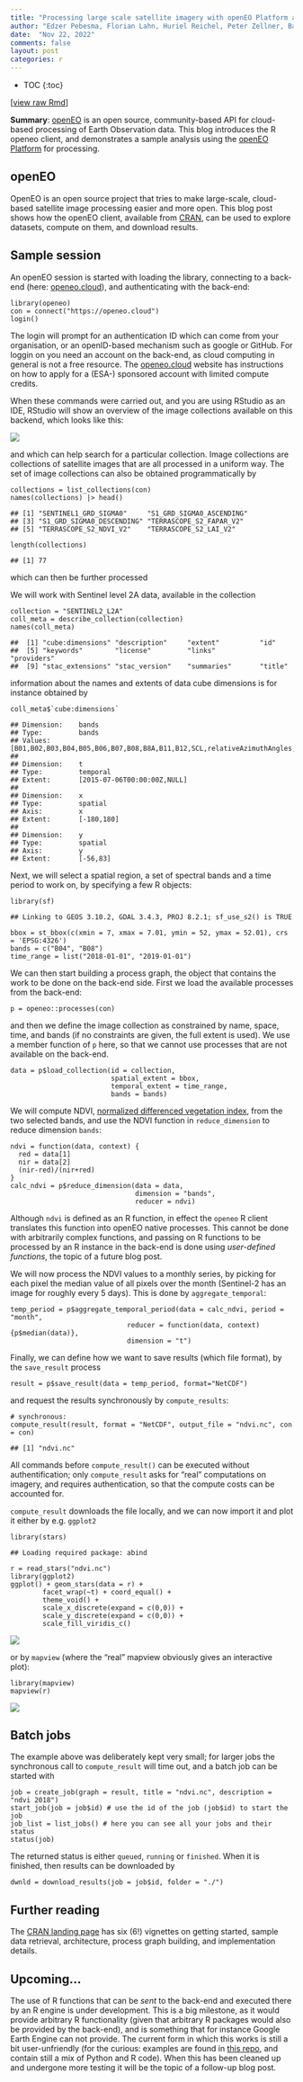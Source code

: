 ```yaml
---
title: "Processing large scale satellite imagery with openEO Platform and R"
author: "Edzer Pebesma, Florian Lahn, Huriel Reichel, Peter Zellner, Basil Tufail, Matthias Mohr"
date:  "Nov 22, 2022"
comments: false
layout: post
categories: r
---
```

* TOC 
{:toc}

\[[view raw
Rmd](https://raw.githubusercontent.com//r-spatial/r-spatial.org/gh-pages/_rmd/2022-03-16-openeo.Rmd)\]

**Summary**: [openEO](https://openeo.org) is an open source,
community-based API for cloud-based processing of Earth Observation
data. This blog introduces the R openeo client, and demonstrates a
sample analysis using the [openEO Platform](https://openeo.cloud) for
processing.

## openEO

OpenEO is an open source project that tries to make large-scale,
cloud-based satellite image processing easier and more open. This blog
post shows how the openEO client, available from
[CRAN](https://cran.r-project.org/package=openeo), can be used to
explore datasets, compute on them, and download results.

## Sample session

An openEO session is started with loading the library, connecting to a
back-end (here: [openeo.cloud](https://openeo.cloud)), and
authenticating with the back-end:

    library(openeo)
    con = connect("https://openeo.cloud")
    login()

The login will prompt for an authentication ID which can come from your
organisation, or an openID-based mechanism such as google or GitHub. For
loggin on you need an account on the back-end, as cloud computing in
general is not a free resource. The [openeo.cloud](https://openeo.cloud)
website has instructions on how to apply for a (ESA-) sponsored account
with limited compute credits.

When these commands were carried out, and you are using RStudio as an
IDE, RStudio will show an overview of the image collections available on
this backend, which looks like this:

![](/images/collections.png)

and which can help search for a particular collection. Image collections
are collections of satellite images that are all processed in a uniform
way. The set of image collections can also be obtained programmatically
by

    collections = list_collections(con)
    names(collections) |> head()

    ## [1] "SENTINEL1_GRD_SIGMA0"     "S1_GRD_SIGMA0_ASCENDING" 
    ## [3] "S1_GRD_SIGMA0_DESCENDING" "TERRASCOPE_S2_FAPAR_V2"  
    ## [5] "TERRASCOPE_S2_NDVI_V2"    "TERRASCOPE_S2_LAI_V2"

    length(collections)

    ## [1] 77

which can then be further processed

We will work with Sentinel level 2A data, available in the collection

    collection = "SENTINEL2_L2A"
    coll_meta = describe_collection(collection)
    names(coll_meta)

    ##  [1] "cube:dimensions" "description"     "extent"          "id"             
    ##  [5] "keywords"        "license"         "links"           "providers"      
    ##  [9] "stac_extensions" "stac_version"    "summaries"       "title"

information about the names and extents of data cube dimensions is for
instance obtained by

    coll_meta$`cube:dimensions`

    ## Dimension:    bands 
    ## Type:         bands 
    ## Values:       [B01,B02,B03,B04,B05,B06,B07,B08,B8A,B11,B12,SCL,relativeAzimuthAngles,sunZenithAngles,viewZenithAngles,B09,AOT,SNW,CLD,CLP,CLM,sunAzimuthAngles,viewAzimuthMean,viewZenithMean,dataMask]
    ## 
    ## Dimension:    t 
    ## Type:         temporal 
    ## Extent:       [2015-07-06T00:00:00Z,NULL] 
    ## 
    ## Dimension:    x 
    ## Type:         spatial 
    ## Axis:         x 
    ## Extent:       [-180,180] 
    ## 
    ## Dimension:    y 
    ## Type:         spatial 
    ## Axis:         y 
    ## Extent:       [-56,83]

Next, we will select a spatial region, a set of spectral bands and a
time period to work on, by specifying a few R objects:

    library(sf)

    ## Linking to GEOS 3.10.2, GDAL 3.4.3, PROJ 8.2.1; sf_use_s2() is TRUE

    bbox = st_bbox(c(xmin = 7, xmax = 7.01, ymin = 52, ymax = 52.01), crs = 'EPSG:4326')
    bands = c("B04", "B08")
    time_range = list("2018-01-01", "2019-01-01")

We can then start building a process graph, the object that contains the
work to be done on the back-end side. First we load the available
processes from the back-end:

    p = openeo::processes(con)

and then we define the image collection as constrained by name, space,
time, and bands (if no constraints are given, the full extent is used).
We use a member function of `p` here, so that we cannot use processes
that are not available on the back-end.

    data = p$load_collection(id = collection, 
                             spatial_extent = bbox,
                             temporal_extent = time_range, 
                             bands = bands) 

We will compute NDVI, [normalized differenced vegetation
index](https://en.wikipedia.org/wiki/Normalized_difference_vegetation_index),
from the two selected bands, and use the NDVI function in
`reduce_dimension` to reduce dimension `bands`:

    ndvi = function(data, context) {
      red = data[1]
      nir = data[2]
      (nir-red)/(nir+red)
    }
    calc_ndvi = p$reduce_dimension(data = data,
                                   dimension = "bands",
                                   reducer = ndvi)

Although `ndvi` is defined as an R function, in effect the `openeo` R
client translates this function into openEO native processes. This
cannot be done with arbitrarily complex functions, and passing on R
functions to be processed by an R instance in the back-end is done using
*user-defined functions*, the topic of a future blog post.

We will now process the NDVI values to a monthly series, by picking for
each pixel the median value of all pixels over the month (Sentinel-2 has
an image for roughly every 5 days). This is done by
`aggregate_temporal`:

    temp_period = p$aggregate_temporal_period(data = calc_ndvi, period = "month",
                                 reducer = function(data, context){p$median(data)}, 
                                 dimension = "t")

Finally, we can define how we want to save results (which file format),
by the `save_result` process

    result = p$save_result(data = temp_period, format="NetCDF")

and request the results synchronously by `compute_results`:

    # synchronous:
    compute_result(result, format = "NetCDF", output_file = "ndvi.nc", con = con)

    ## [1] "ndvi.nc"

All commands before `compute_result()` can be executed without
authentification; only `compute_result` asks for “real” computations on
imagery, and requires authentication, so that the compute costs can be
accounted for.

`compute_result` downloads the file locally, and we can now import it
and plot it either by e.g. `ggplot2`

    library(stars)

    ## Loading required package: abind

    r = read_stars("ndvi.nc")
    library(ggplot2)
    ggplot() + geom_stars(data = r) +
            facet_wrap(~t) + coord_equal() +
            theme_void() +
            scale_x_discrete(expand = c(0,0)) +
            scale_y_discrete(expand = c(0,0)) +
            scale_fill_viridis_c()

![](/images/figure-markdown_strict/openeo_figs-1.png)

or by `mapview` (where the “real” mapview obviously gives an interactive
plot):

    library(mapview)
    mapview(r)

![](/images/figure-markdown_strict/openeo_fig_mapview-1.png)

## Batch jobs

The example above was deliberately kept very small; for larger jobs the
synchronous call to `compute_result` will time out, and a batch job can
be started with

    job = create_job(graph = result, title = "ndvi.nc", description = "ndvi 2018")
    start_job(job = job$id) # use the id of the job (job$id) to start the job
    job_list = list_jobs() # here you can see all your jobs and their status
    status(job) 

The returned status is either `queued`, `running` or `finished`. When it
is finished, then results can be downloaded by

    dwnld = download_results(job = job$id, folder = "./") 

## Further reading

The [CRAN landing page](https://cran.r-project.org/package=openeo) has
six (6!) vignettes on getting started, sample data retrieval,
architecture, process graph building, and implementation details.

## Upcoming…

The use of R functions that can be *sent* to the back-end and executed
there by an R engine is under development. This is a big milestone, as
it would provide arbitrary R functionality (given that arbitrary R
packages would also be provided by the back-end), and is something that
for instance Google Earth Engine can not provide. The current form in
which this works is still a bit user-unfriendly (for the curious:
examples are found in [this
repo](https://github.com/Open-EO/r4openeo-usecases), and contain still a
mix of Python and R code). When this has been cleaned up and undergone
more testing it will be the topic of a follow-up blog post.
